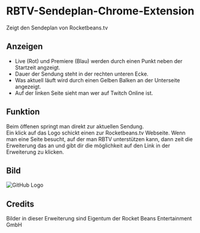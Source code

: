# RBTV-Sendeplan-Chrome-Extension
Zeigt den Sendeplan von Rocketbeans.tv

## Anzeigen
- Live (Rot) und Premiere (Blau) werden durch einen Punkt neben der Startzeit angzeigt.
- Dauer der Sendung steht in der rechten unteren Ecke.
- Was aktuell läuft wird durch einen Gelben Balken an der Unterseite angezeigt.
- Auf der linken Seite sieht man wer auf Twitch Online ist. 

## Funktion
Beim öffenen springt man direkt zur aktuellen Sendung.<br>
Ein klick auf das Logo schickt einen zur Rocketbeans.tv Webseite.
Wenn man eine Seite besucht, auf der man RBTV unterstützen kann, dann zeit die Erweiterung das an und gibt dir die möglichkeit auf den Link in der Erweiterung zu klicken. 

## Bild
![GitHub Logo](https://d.tiborius.com/img_chrome_1.png)

## Credits
Bilder in dieser Erweiterung sind Eigentum der Rocket Beans Entertainment GmbH
